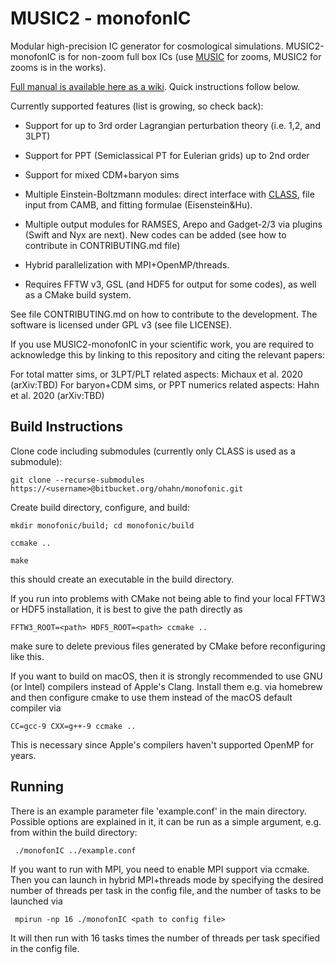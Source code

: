 # MUSIC2 - monofonIC
Modular high-precision IC generator for cosmological simulations. MUSIC2-monofonIC is for non-zoom full box ICs (use [MUSIC](https://bitbucket.org/ohahn/music) for zooms, MUSIC2 for zooms is in the works).

[Full manual is available here as a wiki](https://bitbucket.org/ohahn/monofonic/wiki/). Quick instructions follow below.

Currently supported features (list is growing, so check back):

- Support for up to 3rd order Lagrangian perturbation theory (i.e. 1,2, and 3LPT)

- Support for PPT (Semiclassical PT for Eulerian grids) up to 2nd order

- Support for mixed CDM+baryon sims 

- Multiple Einstein-Boltzmann modules: direct interface with [CLASS](https://lesgourg.github.io/class_public/class.html), file input from CAMB, and fitting formulae (Eisenstein&Hu).

- Multiple output modules for RAMSES, Arepo and Gadget-2/3 via plugins (Swift and Nyx are next). New codes can be added (see how to contribute in CONTRIBUTING.md file)

- Hybrid parallelization with MPI+OpenMP/threads.
    
- Requires FFTW v3, GSL (and HDF5 for output for some codes), as well as a CMake build system.

See file CONTRIBUTING.md on how to contribute to the development. The software is licensed under GPL v3 (see file LICENSE). 

If you use MUSIC2-monofonIC in your scientific work, you are required to acknowledge this by linking to this repository and citing the relevant papers:

For total matter sims, or 3LPT/PLT related aspects: Michaux et al. 2020 (arXiv:TBD)
For baryon+CDM sims, or PPT numerics related aspects: Hahn et al. 2020 (arXiv:TBD)


## Build Instructions
Clone code including submodules (currently only CLASS is used as a submodule):

    git clone --recurse-submodules https://<username>@bitbucket.org/ohahn/monofonic.git


Create build directory, configure, and build:

    mkdir monofonic/build; cd monofonic/build
	
    ccmake ..
	
    make

this should create an executable in the build directory. 

If you run into problems with CMake not being able to find your local FFTW3 or HDF5 installation, it is best to give the path directly as

    FFTW3_ROOT=<path> HDF5_ROOT=<path> ccmake ..

make sure to delete previous files generated by CMake before reconfiguring like this.

If you want to build on macOS, then it is strongly recommended to use GNU (or Intel) compilers instead of Apple's Clang. Install them e.g. 
via homebrew and then configure cmake to use them instead of the macOS default compiler via

    CC=gcc-9 CXX=g++-9 ccmake ..
    
This is necessary since Apple's compilers haven't supported OpenMP for years.

## Running

There is an example parameter file 'example.conf' in the main directory. Possible options are explained in it, it can be run
as a simple argument, e.g. from within the build directory:

     ./monofonIC ../example.conf

If you want to run with MPI, you need to enable MPI support via ccmake. Then you can launch in hybrid MPI+threads mode by 
specifying the desired number of threads per task in the config file, and the number of tasks to be launched via

     mpirun -np 16 ./monofonIC <path to config file>
     
It will then run with 16 tasks times the number of threads per task specified in the config file.